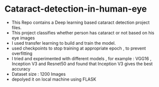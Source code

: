 # Cataract-detection-in-human-eye
- This Repo contains a Deep learning based cataract detection project files.<br>
- This project classifies whether person has cataract or not based on his eye images <br>
- I used transfer learning to build and train the model.<br>
- used checkpoints to stop training at appropriate epoch , to prevent overfitting
- I tried and experimented with different models , for example : VGG16 , Inception V3 and Resnet50 and found that Inception V3 gives the best accuracy
- Dataset size : 1200 Images
- depolyed it on local machine using FLASK 



